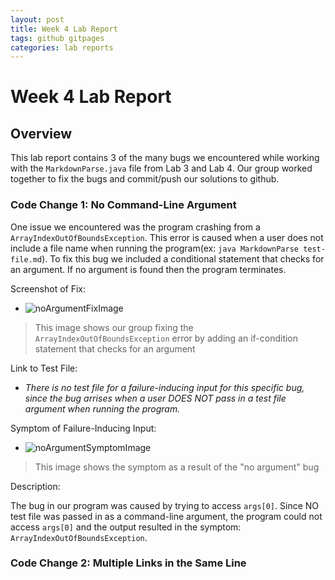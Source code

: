 ```yaml
---
layout: post
title: Week 4 Lab Report
tags: github gitpages
categories: lab reports
---
```


# Week 4 Lab Report

## Overview

This lab report contains 3 of the many bugs we encountered while working with the `MarkdownParse.java` file from Lab 3 and Lab 4. Our group worked together to fix the bugs and commit/push our solutions to github.

### Code Change 1: No Command-Line Argument

One issue we encountered was the program crashing from a `ArrayIndexOutOfBoundsException`. This error is caused when a user does not include a file name when running the program(ex: `java MarkdownParse test-file.md`). To fix this bug we included a conditional statement that checks for an argument. If no argument is found then the program terminates.

Screenshot of Fix:
* ![noArgumentFixImage](https://bsalinassanchez.github.io/cse15l-lab-reports/images/noargumentfix.png)
>This image shows our group fixing the `ArrayIndexOutOfBoundsException` error by adding an if-condition statement that checks for an argument

Link to Test File:
* *There is no test file for a failure-inducing input for this specific bug, since the bug arrises when a user DOES NOT pass in a test file argument when running the program.*

Symptom of Failure-Inducing Input:
* ![noArgumentSymptomImage](https://bsalinassanchez.github.io/cse15l-lab-reports/images/noargumenterror.png)
>This image shows the symptom as a result of the "no argument" bug

Description:

The bug in our program was caused by trying to access `args[0]`. Since NO test file was passed in as a command-line argument, the program could not access `args[0]` and the output resulted in the symptom: `ArrayIndexOutOfBoundsException`.


### Code Change 2: Multiple Links in the Same Line



